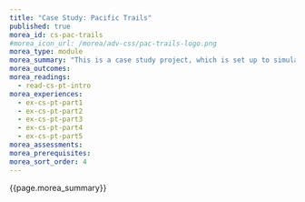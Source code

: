 ```yaml
---
title: "Case Study: Pacific Trails"
published: true
morea_id: cs-pac-trails
#morea_icon_url: /morea/adv-css/pac-trails-logo.png
morea_type: module
morea_summary: "This is a case study project, which is set up to simulate a real world project. In it, you will develop a web site for a business customer."
morea_outcomes:
morea_readings:
  - read-cs-pt-intro  
morea_experiences:
  - ex-cs-pt-part1
  - ex-cs-pt-part2
  - ex-cs-pt-part3
  - ex-cs-pt-part4
  - ex-cs-pt-part5
morea_assessments:
morea_prerequisites:
morea_sort_order: 4
---
```


{{page.morea_summary}}
